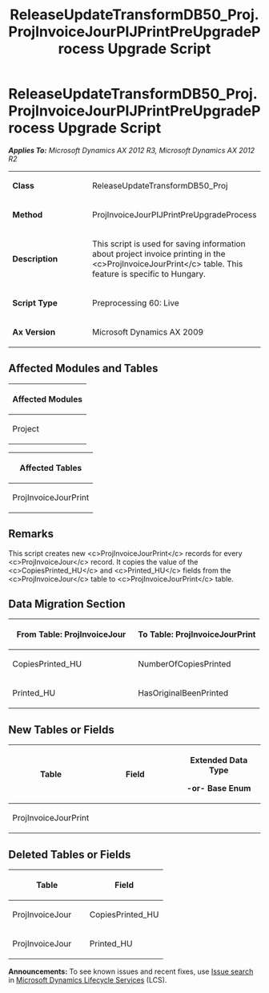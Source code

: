 ﻿---
title: ReleaseUpdateTransformDB50_Proj.ProjInvoiceJourPIJPrintPreUpgradeProcess Upgrade Script
TOCTitle: ReleaseUpdateTransformDB50_Proj.ProjInvoiceJourPIJPrintPreUpgradeProcess Upgrade Script
ms:assetid: 052b0376-8969-3904-725b-08afcf7c552e
ms:mtpsurl: https://msdn.microsoft.com/en-us/library/JJ684716(v=AX.60)
ms:contentKeyID: 49706412
ms.date: 05/18/2015
mtps_version: v=AX.60
---

# ReleaseUpdateTransformDB50\_Proj.ProjInvoiceJourPIJPrintPreUpgradeProcess Upgrade Script 


_**Applies To:** Microsoft Dynamics AX 2012 R3, Microsoft Dynamics AX 2012 R2_

<table>
<colgroup>
<col style="width: 50%" />
<col style="width: 50%" />
</colgroup>
<tbody>
<tr class="odd">
<td><p><strong>Class</strong></p></td>
<td><p>ReleaseUpdateTransformDB50_Proj</p></td>
</tr>
<tr class="even">
<td><p><strong>Method</strong></p></td>
<td><p>ProjInvoiceJourPIJPrintPreUpgradeProcess</p></td>
</tr>
<tr class="odd">
<td><p><strong>Description</strong></p></td>
<td><p>This script is used for saving information about project invoice printing in the &lt;c&gt;ProjInvoiceJourPrint&lt;/c&gt; table. This feature is specific to Hungary.</p></td>
</tr>
<tr class="even">
<td><p><strong>Script Type</strong></p></td>
<td><p>Preprocessing 60: Live</p></td>
</tr>
<tr class="odd">
<td><p><strong>Ax Version</strong></p></td>
<td><p>Microsoft Dynamics AX 2009</p></td>
</tr>
</tbody>
</table>


## Affected Modules and Tables

<table>
<colgroup>
<col style="width: 100%" />
</colgroup>
<thead>
<tr class="header">
<th><p>Affected Modules</p></th>
</tr>
</thead>
<tbody>
<tr class="odd">
<td><p>Project</p></td>
</tr>
</tbody>
</table>


<table>
<colgroup>
<col style="width: 100%" />
</colgroup>
<thead>
<tr class="header">
<th><p>Affected Tables</p></th>
</tr>
</thead>
<tbody>
<tr class="odd">
<td><p>ProjInvoiceJourPrint</p></td>
</tr>
</tbody>
</table>


## Remarks

This script creates new \<c\>ProjInvoiceJourPrint\</c\> records for every \<c\>ProjInvoiceJour\</c\> record. It copies the value of the \<c\>CopiesPrinted\_HU\</c\> and \<c\>Printed\_HU\</c\> fields from the \<c\>ProjInvoiceJour\</c\> table to \<c\>ProjInvoiceJourPrint\</c\> table.

## Data Migration Section

<table>
<colgroup>
<col style="width: 50%" />
<col style="width: 50%" />
</colgroup>
<thead>
<tr class="header">
<th><p>From Table: ProjInvoiceJour</p></th>
<th><p>To Table: ProjInvoiceJourPrint</p></th>
</tr>
</thead>
<tbody>
<tr class="odd">
<td><p>CopiesPrinted_HU</p></td>
<td><p>NumberOfCopiesPrinted</p></td>
</tr>
<tr class="even">
<td><p>Printed_HU</p></td>
<td><p>HasOriginalBeenPrinted</p></td>
</tr>
</tbody>
</table>


## New Tables or Fields

<table>
<colgroup>
<col style="width: 33%" />
<col style="width: 33%" />
<col style="width: 33%" />
</colgroup>
<thead>
<tr class="header">
<th><p>Table</p></th>
<th><p>Field</p></th>
<th><p>Extended Data Type</p>
<p>-or- Base Enum</p></th>
</tr>
</thead>
<tbody>
<tr class="odd">
<td><p>ProjInvoiceJourPrint</p></td>
<td><p></p></td>
<td><p></p></td>
</tr>
</tbody>
</table>


## Deleted Tables or Fields

<table>
<colgroup>
<col style="width: 50%" />
<col style="width: 50%" />
</colgroup>
<thead>
<tr class="header">
<th><p>Table</p></th>
<th><p>Field</p></th>
</tr>
</thead>
<tbody>
<tr class="odd">
<td><p>ProjInvoiceJour</p></td>
<td><p>CopiesPrinted_HU</p></td>
</tr>
<tr class="even">
<td><p>ProjInvoiceJour</p></td>
<td><p>Printed_HU</p></td>
</tr>
</tbody>
</table>

  
**Announcements:** To see known issues and recent fixes, use [Issue search](http://go.microsoft.com/fwlink/?linkid=389258) in [Microsoft Dynamics Lifecycle Services](http://go.microsoft.com/fwlink/?linkid=306505) (LCS).


